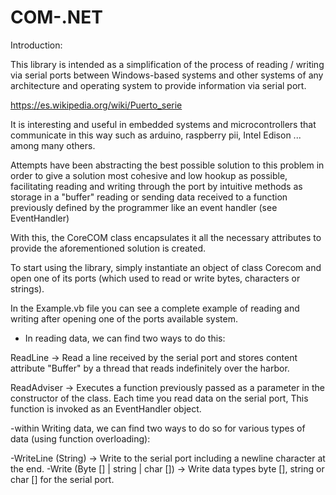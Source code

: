 # COM-.NET

Introduction:

This library is intended as a simplification of the process of reading / writing via serial ports between Windows-based systems
and other systems of any architecture and operating system to provide information via serial port.

https://es.wikipedia.org/wiki/Puerto_serie

It is interesting and useful in embedded systems and microcontrollers that communicate in this way such as arduino, raspberry pii,
Intel Edison ... among many others.

Attempts have been abstracting the best possible solution to this problem in order to give a solution most cohesive
and low hookup as possible, facilitating reading and writing through the port by intuitive methods as storage in a "buffer"
reading or sending data received to a function previously defined by the programmer like an event handler (see EventHandler)

With this, the CoreCOM class encapsulates it all the necessary attributes to provide the aforementioned solution is created.

To start using the library, simply instantiate an object of class Corecom and open one of its ports (which used to read or write bytes, characters or strings).

In the Example.vb file you can see a complete example of reading and writing after opening one of the ports available system.

- In reading data, we can find two ways to do this:

ReadLine -> Read a line received by the serial port and stores content attribute "Buffer" by a thread that reads indefinitely over the harbor.

ReadAdviser -> Executes a function previously passed as a parameter in the constructor of the class. Each time you read data on the serial port,
This function is invoked as an EventHandler object.

-within Writing data, we can find two ways to do so for various types of data (using function overloading):

-WriteLine (String) -> Write to the serial port including a newline character at the end.
-Write (Byte [] | string | char []) -> Write data types byte [], string or char [] for the serial port.
